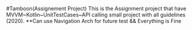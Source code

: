 #Tamboon(Assignement Project) 
This is the Assignment project that have MVVM~Kotlin~UnitTestCases~API calling small project with all guidelines (2020).
**Can use Navigation Arch for future test && Everything is Fine
